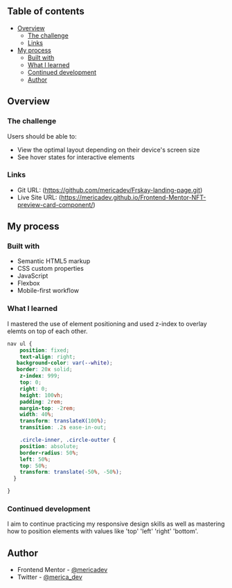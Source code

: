 
## Table of contents

- [Overview](#overview)
  - [The challenge](#the-challenge)
  - [Links](#links)
- [My process](#my-process)
  - [Built with](#built-with)
  - [What I learned](#what-i-learned)
  - [Continued development](#continued-development)
  - [Author](#author)


## Overview

### The challenge

Users should be able to:

- View the optimal layout depending on their device's screen size
- See hover states for interactive elements


### Links
- Git URL: (https://github.com/mericadev/Frskay-landing-page.git)
- Live Site URL: (https://mericadev.github.io/Frontend-Mentor-NFT-preview-card-component/)

## My process

### Built with

- Semantic HTML5 markup
- CSS custom properties
- JavaScript
- Flexbox
- Mobile-first workflow


### What I learned
I mastered the use of element positioning and used z-index to overlay elemts on top of each other.
```css
nav ul {
    position: fixed;
    text-align: right;
   background-color: var(--white);
   border: 20x solid;
    z-index: 999;
    top: 0;
    right: 0;
    height: 100vh;
    padding: 2rem;
    margin-top: -2rem;
    width: 40%;
    transform: translateX(100%);
    transition: .2s ease-in-out;

    .circle-inner, .circle-outter {
    position: absolute;
    border-radius: 50%;
    left: 50%;
    top: 50%;
    transform: translate(-50%, -50%);
  }

}
```

### Continued development

I aim to continue practicing my responsive design skills as well as mastering how to position elements with values like 'top' 'left' 'right' 'bottom'.

## Author

- Frontend Mentor - [@mericadev](https://www.frontendmentor.io/profile/mericadev)
- Twitter - [@merica_dev](https://www.twitter.com/merica_dev)


